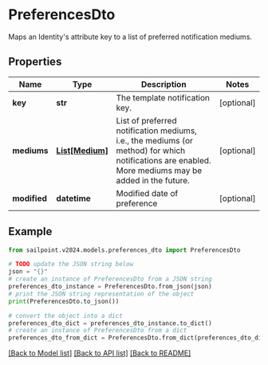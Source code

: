# PreferencesDto

Maps an Identity's attribute key to a list of preferred notification mediums.

## Properties

Name | Type | Description | Notes
------------ | ------------- | ------------- | -------------
**key** | **str** | The template notification key. | [optional] 
**mediums** | [**List[Medium]**](Medium.md) | List of preferred notification mediums, i.e., the mediums (or method) for which notifications are enabled. More mediums may be added in the future. | [optional] 
**modified** | **datetime** | Modified date of preference | [optional] 

## Example

```python
from sailpoint.v2024.models.preferences_dto import PreferencesDto

# TODO update the JSON string below
json = "{}"
# create an instance of PreferencesDto from a JSON string
preferences_dto_instance = PreferencesDto.from_json(json)
# print the JSON string representation of the object
print(PreferencesDto.to_json())

# convert the object into a dict
preferences_dto_dict = preferences_dto_instance.to_dict()
# create an instance of PreferencesDto from a dict
preferences_dto_from_dict = PreferencesDto.from_dict(preferences_dto_dict)
```
[[Back to Model list]](../README.md#documentation-for-models) [[Back to API list]](../README.md#documentation-for-api-endpoints) [[Back to README]](../README.md)


